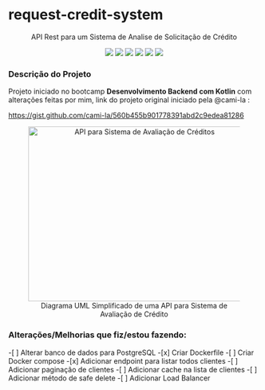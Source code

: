 <h1>request-credit-system</h1>
<p align="center">API Rest para um Sistema de Analise de Solicitação de Crédito</p>
<p align="center">
     <a alt="Java">
        <img src="https://img.shields.io/badge/Java-v17-blue.svg" />
    </a>
    <a alt="Kotlin">
        <img src="https://img.shields.io/badge/Kotlin-v1.7.22-purple.svg" />
    </a>
    <a alt="Spring Boot">
        <img src="https://img.shields.io/badge/Spring%20Boot-v3.0.3-brightgreen.svg" />
    </a>
    <a alt="Gradle">
        <img src="https://img.shields.io/badge/Gradle-v7.6-lightgreen.svg" />
    </a>
    <a alt="H2 ">
        <img src="https://img.shields.io/badge/H2-v2.1.214-darkblue.svg" />
    </a>
    <a alt="Flyway">
        <img src="https://img.shields.io/badge/Flyway-v9.5.1-red.svg">
    </a>
</p>

<h3>Descrição do Projeto</h3>
<p>Projeto iniciado no bootcamp <b>Desenvolvimento Backend com Kotlin</b> com alterações feitas por mim, link do projeto original iniciado pela @cami-la :</p>
<p><a href="https://gist.github.com/cami-la/560b455b901778391abd2c9edea81286">https://gist.github.com/cami-la/560b455b901778391abd2c9edea81286</a></p>
<figure>
<p align="center">
  <img src="https://i.imgur.com/7phya16.png" height="350" width="450" alt="API para Sistema de Avaliação de Créditos"/><br>
  Diagrama UML Simplificado de uma API para Sistema de Avaliação de Crédito
</p>
</figure>

<h3>Alterações/Melhorias que fiz/estou fazendo:</h3>
-[ ] Alterar banco de dados para PostgreSQL   
-[x] Criar Dockerfile
-[ ] Criar Docker compose
-[x] Adicionar endpoint para listar todos clientes
-[ ] Adicionar paginação de clientes
-[ ] Adicionar cache na lista de clientes
-[ ] Adicionar método de safe delete 
-[ ] Adicionar Load Balancer

